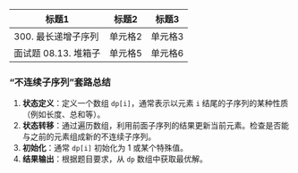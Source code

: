 | 标题1                 | 标题2              | 标题3              |
|-----------------------|--------------------|--------------------|
| 300. 最长递增子序列    | 单元格2             | 单元格3            |
| 面试题 08.13. 堆箱子   | 单元格5            | 单元格6             |


### “不连续子序列”套路总结

1. **状态定义**：定义一个数组 `dp[i]`，通常表示以元素 `i` 结尾的子序列的某种性质（例如长度、总和等）。
2. **状态转移**：通过遍历数组，利用前面子序列的结果更新当前元素。检查是否能与之前的元素组成新的不连续子序列。
3. **初始化**：通常 `dp[i]` 初始化为 1 或某个特殊值。
4. **结果输出**：根据题目要求，从 `dp` 数组中获取最优解。
